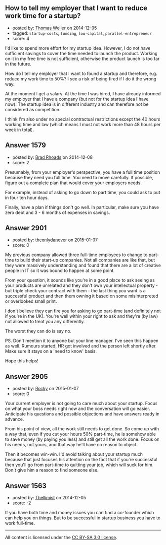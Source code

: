 ## How to tell my employer that I want to reduce work time for a startup?

- posted by: [Thomas Weller](https://stackexchange.com/users/222412/thomas-weller) on 2014-12-05
- tagged: `startup-costs`, `funding`, `low-capital`, `parallel-entrepreneur`
- score: 4

I'd like to spend more effort for my startup idea. However, I do not have sufficient savings to cover the time needed to launch the product. Working on it in my free time is not sufficient, otherwise the product launch is too far in the future.

How do I tell my employer that I want to found a startup and therefore, e.g. reduce my work time to 50%? I see a risk of being fired if I do it the wrong way.

At the moment I get a salary. At the time I was hired, I have already informed my employer that I have a company (but not for the startup idea I have now). The startup idea is in different industry and can therefore not be considered as competition. 

I think I'm also under no special contractual restrictions except the 40 hours working time and law (which means I must not work more than 48 hours per week in total).


## Answer 1579

- posted by: [Brad Rhoads](https://stackexchange.com/users/42121/brad-rhoads) on 2014-12-08
- score: 2

Presumably, from your employer's perspective, you have a full time position because they need you full time. You need to move carefully. If possible, figure out a complete plan that would cover your employers needs. 

For example, instead of asking to go down to part time, you could ask to put in four ten hour days.

Finally, have a plan if things don't go well. In particular, make sure you have zero debt and 3 - 6 months of expenses in savings.


## Answer 2901

- posted by: [theonlydanever](https://stackexchange.com/users/4692060/theonlydanever) on 2015-01-07
- score: 0

My previous company allowed three full-time employees to change to part-time to build their start-up companies. Not all companies are like that, but they were massively understanding and found that there are a lot of creative people in IT so it was bound to happen at some point.

From your question, it sounds like you're in a good place to ask seeing as your products are unrelated and they don't own your intellectual property - but triple check your contract with them - the last thing you want is a successful product and then them owning it based on some misinterpreted or overlooked small print.

I don't believe they can fire you for asking to go part-time (and definitely not if you're in the UK). You're well within your right to ask and they're (by law) not allowed to treat you any differently.

The worst they can do is say no.

PS. Don't mention it to anyone but your line manager. I've seen this happen as well. Rumours started, HR got involved and the person left shortly after. Make sure it stays on a 'need to know' basis.

Hope this helps! 


## Answer 2905

- posted by: [Rocky](https://stackexchange.com/users/4448541/rocky) on 2015-01-07
- score: 0

Your current employer is not going to care much about your startup. Focus on what your boss needs right now and the conversation will go easier. Anticipate his questions and possible objections and have answers ready in advance.

From his point of view, all the work still needs to get done. So come up with a way that, even if you cut your hours 50% part-time, he is somehow able to save money (by paying you less) and still get all the work done. Focus on his needs, not yours, and that way he'll have no reason to object.

Then it becomes win-win. I'd avoid talking about your startup much because that just focuses his attention on the fact that if you're successful then you'll go from part-time to quitting your job, which will suck for him. Don't give him a reason to find someone else.


## Answer 1563

- posted by: [Thellimist](https://stackexchange.com/users/5431417/thellimist) on 2014-12-05
- score: -2

If you have both time and money issues you can find a co-founder which can help you on things. But to be successful in startup business you have to work full-time.



---

All content is licensed under the [CC BY-SA 3.0 license](https://creativecommons.org/licenses/by-sa/3.0/).
